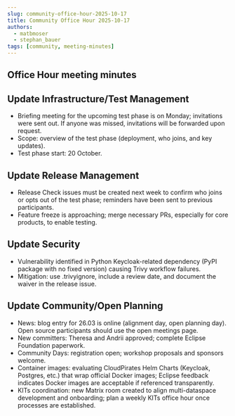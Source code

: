 ```yaml
---
slug: community-office-hour-2025-10-17
title: Community Office Hour 2025-10-17
authors:
  - matbmoser
  - stephan_bauer
tags: [community, meeting-minutes]
---
```


## Office Hour meeting minutes

## Update Infrastructure/Test Management

- Briefing meeting for the upcoming test phase is on Monday; invitations were sent out. If anyone was missed, invitations will be forwarded upon request.
- Scope: overview of the test phase (deployment, who joins, and key updates).
- Test phase start: 20 October.

## Update Release Management

- Release Check issues must be created next week to confirm who joins or opts out of the test phase; reminders have been sent to previous participants.
- Feature freeze is approaching; merge necessary PRs, especially for core products, to enable testing.

## Update Security

- Vulnerability identified in Python Keycloak-related dependency (PyPI package with no fixed version) causing Trivy workflow failures.
- Mitigation: use .trivyignore, include a review date, and document the waiver in the release issue.

## Update Community/Open Planning

- News: blog entry for 26.03 is online (alignment day, open planning day). Open source participants should use the open meetings page.
- New committers: Theresa and Andrii approved; complete Eclipse Foundation paperwork.
- Community Days: registration open; workshop proposals and sponsors welcome.
- Container images: evaluating CloudPirates Helm Charts (Keycloak, Postgres, etc.) that wrap official Docker images; Eclipse feedback indicates Docker images are acceptable if referenced transparently.
- KITs coordination: new Matrix room created to align multi-dataspace development and onboarding; plan a weekly KITs office hour once processes are established.
